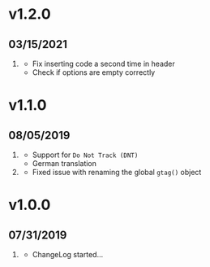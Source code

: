 # v1.2.0
##  03/15/2021

1. [](#bugfix)
    * Fix inserting code a second time in header
    * Check if options are empty correctly

# v1.1.0
##  08/05/2019

1. [](#new)
    * Support for `Do Not Track (DNT)`
    * German translation
1. [](#bugfix)
    * Fixed issue with renaming the global `gtag()` object    

# v1.0.0
##  07/31/2019

1. [](#new)
    * ChangeLog started...
